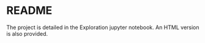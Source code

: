 # README #

The project is detailed in the Exploration jupyter notebook. An HTML version is also provided.
